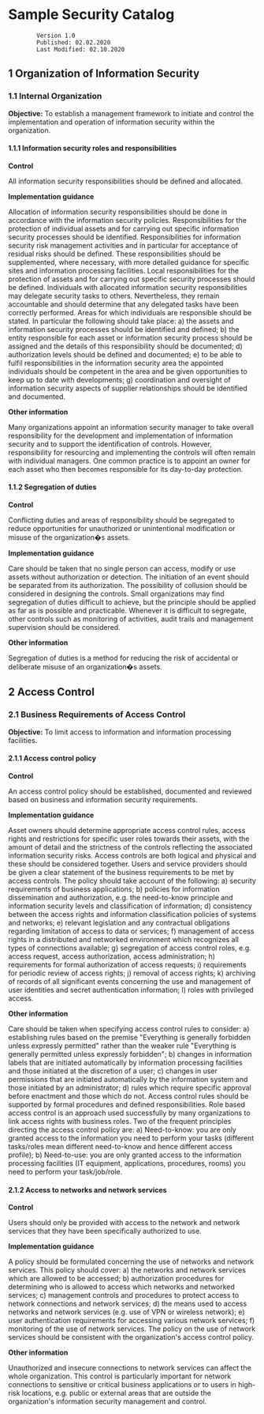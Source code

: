 

# Sample Security Catalog
            Version 1.0
            Published: 02.02.2020
            Last Modified: 02.10.2020

## 1 Organization of Information Security

### 1.1 Internal Organization

**Objective:** To establish a management framework to initiate and control the implementation and
operation of information security within the organization.

#### 1.1.1 Information security roles and responsibilities

**Control**

All information security responsibilities should be defined and allocated.  

**Implementation guidance**

Allocation of information security responsibilities should be done in accordance with the information security policies. Responsibilities for the protection of individual assets and for carrying out specific information security processes should be identified. Responsibilities for information security risk management activities and in particular for acceptance of residual risks should be defined. These responsibilities should be supplemented, where necessary, with more detailed guidance for specific sites and information processing facilities. Local responsibilities for the protection of assets and for carrying out specific security processes should be defined.
Individuals with allocated information security responsibilities may delegate security tasks to others.
Nevertheless, they remain accountable and should determine that any delegated tasks have been correctly performed.
Areas for which individuals are responsible should be stated. In particular the following should take place:
a) the assets and information security processes should be identified and defined;
b) the entity responsible for each asset or information security process should be assigned and the details of this responsibility should be documented;
d) authorization levels should be defined and documented;
e) to be able to fulfil responsibilities in the information security area the appointed individuals should be competent in the area and be given opportunities to keep up to date with developments;
g) coordination and oversight of information security aspects of supplier relationships should be identified and documented.

**Other information**

Many organizations appoint an information security manager to take overall responsibility for the development and implementation 
of information security and to support the identification of controls.
However, responsibility for resourcing and implementing the controls will often remain with individual managers. 
One common practice is to appoint an owner for each asset who then becomes responsible for its day-to-day protection. 

#### 1.1.2 Segregation of duties

**Control**

Conflicting duties and areas of responsibility should be segregated to reduce opportunities for
unauthorized or unintentional modification or misuse of the organization�s assets.

**Implementation guidance**

Care should be taken that no single person can access, modify or use assets without authorization or detection. The initiation of an event should be separated from its authorization. The possibility of collusion should be considered in designing the controls.
Small organizations may find segregation of duties difficult to achieve, but the principle should be applied as far as is possible and practicable. Whenever it is difficult to segregate, other controls such as monitoring of activities, audit trails and management supervision should be considered.

**Other information**

Segregation of duties is a method for reducing the risk of accidental or deliberate misuse of an organization�s assets.

## 2 Access Control

### 2.1 Business Requirements of Access Control

**Objective:** To limit access to information and information processing facilities.

#### 2.1.1 Access control policy

**Control**

An access control policy should be established, documented and reviewed based on business and
information security requirements.

**Implementation guidance**

Asset owners should determine appropriate access control rules, access rights and restrictions for specific user roles towards their assets, with the amount of detail and the strictness of the controls reflecting the associated information security risks.
Access controls are both logical and physical and these should be considered together.
Users and service providers should be given a clear statement of the business requirements to be met by access controls.
The policy should take account of the following:
a) security requirements of business applications;
b) policies for information dissemination and authorization, e.g. the need-to-know principle and information security levels and classification of information;
d) consistency between the access rights and information classification policies of systems and networks;
e) relevant legislation and any contractual obligations regarding limitation of access to data or services;
f) management of access rights in a distributed and networked environment which recognizes all
 types of connections available;
g) segregation of access control roles, e.g. access request, access authorization, access administration;
h) requirements for formal authorization of access requests;
i) requirements for periodic review of access rights;
j) removal of access rights;
k) archiving of records of all significant events concerning the use and management of user identities and secret authentication information;
l) roles with privileged access.

**Other information**

Care should be taken when specifying access control rules to consider:
a) establishing rules based on the premise "Everything is generally forbidden unless expressly permitted" rather than the weaker rule "Everything is generally permitted unless expressly forbidden";
b) changes in information labels that are initiated automatically by information processing facilities and those initiated at the discretion of a user;
c) changes in user permissions that are initiated automatically by the information system and those initiated by an administrator;
d) rules which require specific approval before enactment and those which do not.
Access control rules should be supported by formal procedures and defined
responsibilities.
Role based access control is an approach used successfully by many organizations to link access rights
with business roles.
Two of the frequent principles directing the access control policy are:
a) Need-to-know: you are only granted access to the information you need to perform your tasks
 (different tasks/roles mean different need-to-know and hence different access profile);
b) Need-to-use: you are only granted access to the information processing facilities (IT equipment, applications, procedures, rooms) you need to perform your task/job/role.

#### 2.1.2 Access to networks and network services

**Control**

Users should only be provided with access to the network and network services that they have been specifically authorized to use.

**Implementation guidance**

A policy should be formulated concerning the use of networks and network services. This policy
should cover:
a) the networks and network services which are allowed to be accessed;
b) authorization procedures for determining who is allowed to access which networks and networked services;
c) management controls and procedures to protect access to network connections and network services;
d) the means used to access networks and network services (e.g. use of VPN or wireless network);
e) user authentication requirements for accessing various network services;
f) monitoring of the use of network services.
The policy on the use of network services should be consistent with the organization's access control policy.

**Other information**

Unauthorized and insecure connections to network services can affect the whole organization. This control is particularly important for network connections to sensitive or critical business applications or to users in high-risk locations, e.g. public or external areas that are outside the organization's information security management and control.
